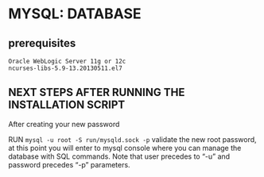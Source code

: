 # MYSQL: DATABASE

## prerequisites
```
Oracle WebLogic Server 11g or 12c
ncurses-libs-5.9-13.20130511.el7
```
## NEXT STEPS AFTER RUNNING THE INSTALLATION SCRIPT
After creating your new password

RUN  ```mysql -u root -S run/mysqld.sock -p```  validate the new root password, at this point you will enter to mysql console where you can manage the database with SQL commands. Note that user precedes to “-u” and password precedes “-p” parameters.

